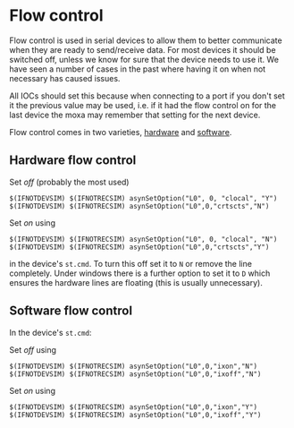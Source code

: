 # Flow control 

Flow control is used in serial devices to allow them to better communicate when they are ready to send/receive data. For most devices it should be switched off, unless we know for sure that the device needs to use it. We have seen a number of cases in the past where having it on when not necessary has caused issues.

All IOCs should set this because when connecting to a port if you don't set it the previous value may be used, i.e. if it had the flow control on for the last device the moxa may remember that setting for the next device.

Flow control comes in two varieties, [hardware](https://en.wikipedia.org/wiki/Flow_control_(data)#Hardware_flow_control) and [software](https://en.wikipedia.org/wiki/Software_flow_control).

## Hardware flow control 

Set *off* (probably the most used)

    $(IFNOTDEVSIM) $(IFNOTRECSIM) asynSetOption("L0", 0, "clocal", "Y")
    $(IFNOTDEVSIM) $(IFNOTRECSIM) asynSetOption("L0",0,"crtscts","N")

Set *on* using

    $(IFNOTDEVSIM) $(IFNOTRECSIM) asynSetOption("L0", 0, "clocal", "N")
    $(IFNOTDEVSIM) $(IFNOTRECSIM) asynSetOption("L0",0,"crtscts","Y")

in the device's `st.cmd`. To turn this off set it to `N` or remove the line completely. Under windows there is a further option to set it to `D` which ensures the hardware lines are floating (this is usually unnecessary).

## Software flow control 

In the device's `st.cmd`:

Set *off* using

    $(IFNOTDEVSIM) $(IFNOTRECSIM) asynSetOption("L0",0,"ixon","N") 
    $(IFNOTDEVSIM) $(IFNOTRECSIM) asynSetOption("L0",0,"ixoff","N") 

Set *on* using

    $(IFNOTDEVSIM) $(IFNOTRECSIM) asynSetOption("L0",0,"ixon","Y") 
    $(IFNOTDEVSIM) $(IFNOTRECSIM) asynSetOption("L0",0,"ixoff","Y") 

